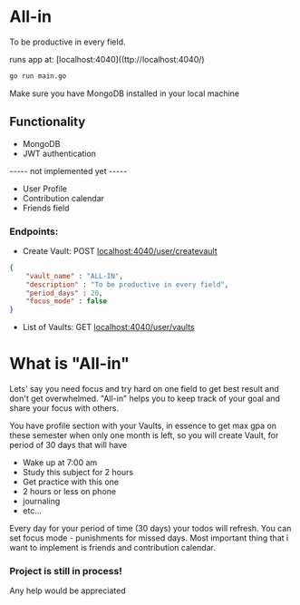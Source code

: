 # All-in

To be productive in every field.

runs app at: [localhost:4040]((ttp://localhost:4040/)
```bash
go run main.go
```
Make sure you have MongoDB installed in your local machine
## Functionality
- MongoDB
- JWT authentication

----- not implemented yet -----
- User Profile 
- Contribution calendar 
- Friends field

### Endpoints:
- Create Vault: POST [localhost:4040/user/createvault](http://localhost:4040/user/createvault)
```json
{
    "vault_name" : "ALL-IN",
    "description" : "To be productive in every field",
    "period_days" : 20,
    "focus_mode" : false
}
```
- List of Vaults: GET [localhost:4040/user/vaults](http://localhost:4040/user/vaults)

# What is "All-in"
Lets' say you need focus and try hard on one field to get best result and don't get overwhelmed.
"All-in" helps you to keep track of your goal and share your focus with others.

You have profile section with your Vaults, in essence to get max gpa on these semester when only one month is left, 
so you will create Vault, for period of 30 days
that will have 

- Wake up at 7:00 am
- Study this subject for 2 hours
- Get practice with this one
- 2 hours or less on phone
- journaling
- etc...

Every day for your period of time (30 days) your todos will refresh.
You can set focus mode - punishments for missed days. 
Most important thing that i want to implement is friends and contribution calendar.

### Project is still in process! 
Any help would be appreciated 
